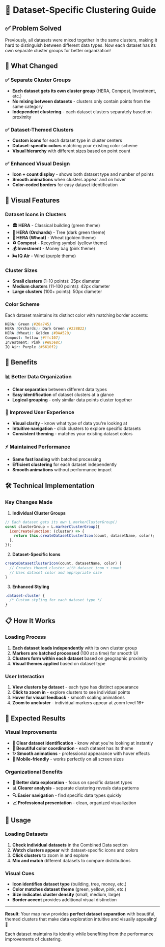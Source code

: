 # 🎯 Dataset-Specific Clustering Guide

## ✅ **Problem Solved**

Previously, all datasets were mixed together in the same clusters, making it hard to distinguish between different data types. Now each dataset has its own separate cluster groups for better organization!

## 🔧 **What Changed**

### ✅ **Separate Cluster Groups**

- **Each dataset gets its own cluster group** (HERA, Compost, Investment, etc.)
- **No mixing between datasets** - clusters only contain points from the same category
- **Independent clustering** - each dataset clusters separately based on proximity

### ✅ **Dataset-Themed Clusters**

- **Custom icons** for each dataset type in cluster centers
- **Dataset-specific colors** matching your existing color scheme
- **Visual hierarchy** with different sizes based on point count

### ✅ **Enhanced Visual Design**

- **Icon + count display** - shows both dataset type and number of points
- **Smooth animations** when clusters appear and on hover
- **Color-coded borders** for easy dataset identification

## 🎨 **Visual Features**

### Dataset Icons in Clusters

- **🏛️ HERA** - Classical building (green theme)
- **🌳 HERA (Orchards)** - Tree (dark green theme)
- **🌾 HERA (Wheat)** - Wheat (golden theme)
- **♻️ Compost** - Recycling symbol (yellow theme)
- **💰 Investment** - Money bag (pink theme)
- **🌬️ IQ Air** - Wind (purple theme)

### Cluster Sizes

- **Small clusters** (1-10 points): 35px diameter
- **Medium clusters** (11-100 points): 42px diameter
- **Large clusters** (100+ points): 50px diameter

### Color Scheme

Each dataset maintains its distinct color with matching border accents:

```css
HERA: Green (#28a745)
HERA (Orchards): Dark Green (#228B22)
HERA (Wheat): Golden (#DAA520)
Compost: Yellow (#ffc107)
Investment: Pink (#e83e8c)
IQ Air: Purple (#6610f2)
```

## 🚀 **Benefits**

### 📊 **Better Data Organization**

- **Clear separation** between different data types
- **Easy identification** of dataset clusters at a glance
- **Logical grouping** - only similar data points cluster together

### 🎯 **Improved User Experience**

- **Visual clarity** - know what type of data you're looking at
- **Intuitive navigation** - click clusters to explore specific datasets
- **Consistent theming** - matches your existing dataset colors

### ⚡ **Maintained Performance**

- **Same fast loading** with batched processing
- **Efficient clustering** for each dataset independently
- **Smooth animations** without performance impact

## 🛠️ **Technical Implementation**

### Key Changes Made

1. **Individual Cluster Groups**

```javascript
// Each dataset gets its own L.markerClusterGroup()
const clusterGroup = L.markerClusterGroup({
  iconCreateFunction: (cluster) => {
    return this.createDatasetClusterIcon(count, datasetName, color);
  },
});
```

2. **Dataset-Specific Icons**

```javascript
createDatasetClusterIcon(count, datasetName, color) {
  // Creates themed cluster with dataset icon + count
  // Uses dataset color and appropriate size
}
```

3. **Enhanced Styling**

```css
.dataset-cluster {
  /* Custom styling for each dataset type */
}
```

## 📋 **How It Works**

### Loading Process

1. **Each dataset loads independently** with its own cluster group
2. **Markers are batched processed** (100 at a time) for smooth UI
3. **Clusters form within each dataset** based on geographic proximity
4. **Visual themes applied** based on dataset type

### User Interaction

1. **View clusters by dataset** - each type has distinct appearance
2. **Click to zoom in** - explore clusters to see individual points
3. **Hover for visual feedback** - smooth scaling animations
4. **Zoom to uncluster** - individual markers appear at zoom level 16+

## 🎯 **Expected Results**

### Visual Improvements

- **🎨 Clear dataset identification** - know what you're looking at instantly
- **🌈 Beautiful color coordination** - each dataset has its theme
- **✨ Smooth animations** - professional appearance with hover effects
- **📱 Mobile-friendly** - works perfectly on all screen sizes

### Organizational Benefits

- **🎯 Better data exploration** - focus on specific dataset types
- **📊 Clearer analysis** - separate clustering reveals data patterns
- **🔍 Easier navigation** - find specific data types quickly
- **📈 Professional presentation** - clean, organized visualization

## 🚀 **Usage**

### Loading Datasets

1. **Check individual datasets** in the Combined Data section
2. **Watch clusters appear** with dataset-specific icons and colors
3. **Click clusters** to zoom in and explore
4. **Mix and match** different datasets to compare distributions

### Visual Cues

- **Icon identifies dataset type** (building, tree, money, etc.)
- **Color matches dataset theme** (green, yellow, pink, etc.)
- **Size indicates cluster density** (small, medium, large)
- **Border accent** provides additional visual distinction

---

**Result**: Your map now provides **perfect dataset separation** with beautiful, themed clusters that make data exploration intuitive and visually appealing! 🎉

Each dataset maintains its identity while benefiting from the performance improvements of clustering.
